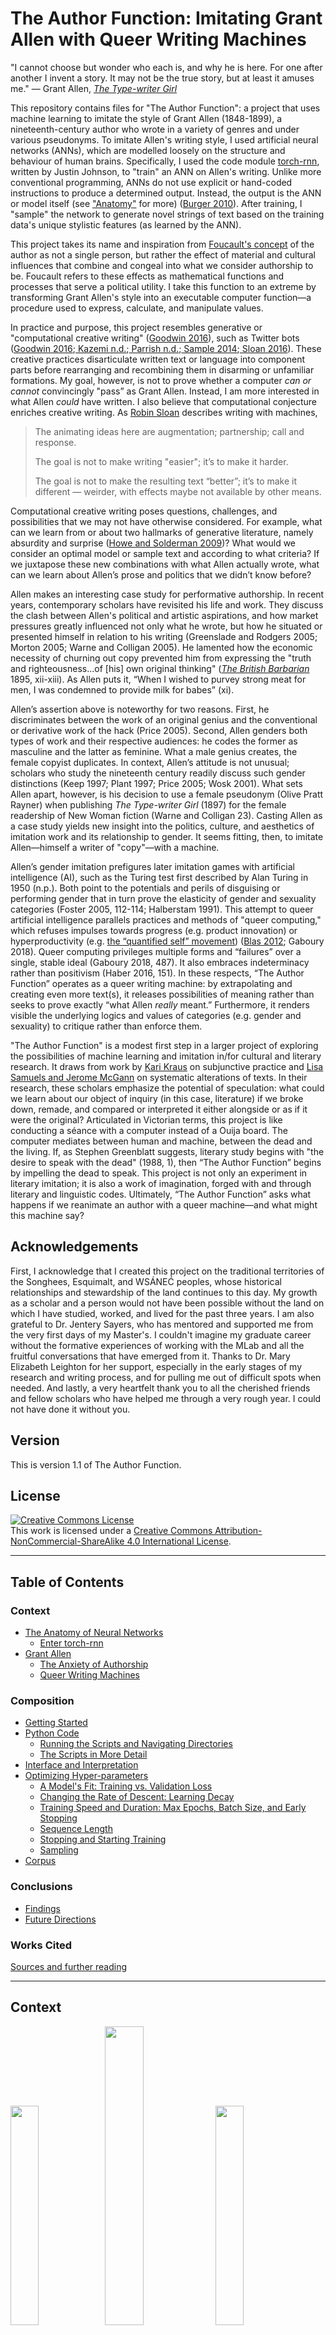 # The Author Function: Imitating Grant Allen with Queer Writing Machines

"I cannot choose but wonder who each is, and why he is here. For one after another I invent a story. It may not be the true story, but at least it amuses me." — Grant Allen, [*The Type-writer Girl*](https://archive.org/details/cihm_05084)

This repository contains files for "The Author Function": a project that uses machine learning to imitate the style of Grant Allen (1848-1899), a nineteenth-century author who wrote in a variety of genres and under various pseudonyms. To imitate Allen's writing style, I used artificial neural networks (ANNs), which are modelled loosely on the structure and behaviour of human brains. Specifically, I used the code module [torch-rnn](https://github.com/jcjohnson/torch-rnn), written by Justin Johnson, to "train" an ANN on Allen's writing. Unlike more conventional programming, ANNs do not use explicit or hand-coded instructions to produce a determined output. Instead, the output is the ANN or model itself (see ["Anatomy"](#the-anatomy-of-neural-networks) for more) ([Burger 2010](http://pages.cs.wisc.edu/~bolo/shipyard/neural/local.html)). After training, I "sample" the network to generate novel strings of text based on the training data's unique stylistic features (as learned by the ANN).

This project takes its name and inspiration from [Foucault's concept](http://www.english.upenn.edu/~cavitch/pdf-library/Foucault_Author.pdf) of the author as not a single person, but rather the effect of material and cultural influences that combine and congeal into what we consider authorship to be. Foucault refers to these effects as mathematical functions and processes that serve a political utility. I take this function to an extreme by transforming Grant Allen's style into an executable computer function—a procedure used to express, calculate, and manipulate values.

In practice and purpose, this project resembles generative or "computational creative writing" ([Goodwin 2016](https://medium.com/artists-and-machine-intelligence/adventures-in-narrated-reality-6516ff395ba3)), such as Twitter bots ([Goodwin 2016](https://medium.com/artists-and-machine-intelligence/adventures-in-narrated-reality-6516ff395ba3);[ Kazemi n.d.](http://tinysubversions.com/);[ Parrish n.d.](http://www.decontextualize.com);[ Sample 2014](https://medium.com/@samplereality/a-protest-bot-is-a-bot-so-specific-you-cant-mistake-it-for-bullshit-90fe10b7fbaa);[ Sloan 2016](https://www.robinsloan.com/notes/writing-with-the-machine/)). These creative practices disarticulate written text or language into component parts before rearranging and recombining them in disarming or unfamiliar formations. My goal, however, is not to prove whether a computer *can or cannot* convincingly "pass” as Grant Allen. Instead, I am more interested in what Allen *could* have written. I also believe that computational conjecture enriches creative writing. As [Robin Sloan](https://www.robinsloan.com/notes/writing-with-the-machine/) describes writing with machines,

>The animating ideas here are augmentation; partnership; call and response.
>
>The goal is not to make writing "easier"; it’s to make it harder.
>
>The goal is not to make the resulting text “better”; it’s to make it different — weirder, with effects maybe not available by other means.

Computational creative writing poses questions, challenges, and possibilities that we may not have otherwise considered. For example, what can we learn from or about two hallmarks of generative literature, namely absurdity and surprise ([Howe and Solderman 2009](http://hyperrhiz.io/hyperrhiz06/essays/the-aesthetics-of-generative-literature-lessons-from-a-digital-writing-workshop.html))? What would we consider an optimal model or sample text and according to what criteria? If we juxtapose these new combinations with what Allen actually wrote, what can we learn about Allen’s prose and politics that we didn’t know before?

Allen makes an interesting case study for performative authorship. In recent years, contemporary scholars have revisited his life and work. They discuss the clash between Allen's political and artistic aspirations, and how market pressures greatly influenced not only what he wrote, but how he situated or presented himself in relation to his writing (Greenslade and Rodgers 2005; Morton 2005; Warne and Colligan 2005). He lamented how the economic necessity of churning out copy prevented him from expressing the "truth and righteousness...of [his] own original thinking" ([*The British Barbarian*](https://archive.org/stream/britishbarbarian00allerich#page/n15/mode/2up) 1895, xii-xiii). As Allen puts it, “When I wished to purvey strong meat for men, I was condemned to provide milk for babes” (xi).

Allen’s assertion above is noteworthy for two reasons. First, he discriminates between the work of an original genius and the conventional or derivative work of the hack (Price 2005). Second, Allen genders both types of work and their respective audiences: he codes the former as masculine and the latter as feminine. What a male genius creates, the female copyist duplicates. In context, Allen’s attitude is not unusual; scholars who study the nineteenth century readily discuss such gender distinctions (Keep 1997; Plant 1997; Price 2005; Wosk 2001). What sets Allen apart, however, is his decision to use a female pseudonym (Olive Pratt Rayner) when publishing *The Type-writer Girl* (1897) for the female readership of New Woman fiction (Warne and Colligan 23). Casting Allen as a case study yields new insight into the politics, culture, and aesthetics of imitation work and its relationship to gender. It seems fitting, then, to imitate Allen—himself a writer of "copy"—with a machine.

Allen’s gender imitation prefigures later imitation games with artificial intelligence (AI), such as the Turing test first described by Alan Turing in 1950 (n.p.). Both point to the potentials and perils of disguising or performing gender that in turn prove the elasticity of gender and sexuality categories (Foster 2005, 112-114; Halberstam 1991). This attempt to queer artificial intelligence parallels practices and methods of "queer computing," which refuses impulses towards progress (e.g. product innovation) or hyperproductivity (e.g. [the “quantified self” movement](http://www.economist.com/node/21548493)) ([Blas 2012](http://www.zachblas.info/works/queer-technologies/); Gaboury 2018). Queer computing privileges multiple forms and “failures” over a single, stable ideal (Gaboury 2018, 487). It also embraces indeterminacy rather than positivism (Haber 2016, 151). In these respects, “The Author Function” operates as a queer writing machine: by extrapolating and creating even more text(s), it releases possibilities of meaning rather than seeks to prove exactly “what Allen *really* meant.” Furthermore, it renders visible the underlying logics and values of categories (e.g. gender and sexuality) to critique rather than enforce them.

"The Author Function" is a modest first step in a larger project of exploring the possibilities of machine learning and imitation in/for cultural and literary research. It draws from work by [Kari Kraus](http://www.digitalhumanities.org/dhq/vol/3/4/000069/000069.html) on subjunctive practice and [Lisa Samuels and Jerome McGann](https://search.proquest.com/docview/1297362478?pq-origsite=gscholar) on systematic alterations of texts. In their research, these scholars emphasize the potential of speculation: what could we learn about our object of inquiry (in this case, literature) if we broke down, remade, and compared or interpreted it either alongside or as if it were the original? Articulated in Victorian terms, this project is like conducting a séance with a computer instead of a Ouija board. The computer mediates between human and machine, between the dead and the living. If, as Stephen Greenblatt suggests, literary study begins with "the desire to speak with the dead" (1988, 1), then “The Author Function” begins by impelling the dead to speak. This project is not only an experiment in literary imitation; it is also a work of imagination, forged with and through literary and linguistic codes. Ultimately, “The Author Function” asks what happens if we reanimate an author with a queer machine—and what might this machine say?

## Acknowledgements

First, I acknowledge that I created this project on the traditional territories of the Songhees, Esquimalt, and WSÁNEĆ peoples, whose historical relationships and stewardship of the land continues to this day. My growth as a scholar and a person would not have been possible without the land on which I have studied, worked, and lived for the past three years. I am also grateful to Dr. Jentery Sayers, who has mentored and supported me from the very first days of my Master's. I couldn't imagine my graduate career without the formative experiences of working with the MLab and all the fruitful conversations that have emerged from it. Thanks to Dr. Mary Elizabeth Leighton for her support, especially in the early stages of my research and writing process, and for pulling me out of difficult spots when needed. And lastly, a very heartfelt thank you to all the cherished friends and fellow scholars who have helped me through a very rough year. I could not have done it without you.

## Version

This is version 1.1 of The Author Function.

## License

<a rel="license" href="http://creativecommons.org/licenses/by-nc-sa/4.0/"><img alt="Creative Commons License" style="border-width:0" src="https://i.creativecommons.org/l/by-nc-sa/4.0/88x31.png" /></a><br/>This work is licensed under a <a rel="license" href="http://creativecommons.org/licenses/by-nc-sa/4.0/">Creative Commons Attribution-NonCommercial-ShareAlike 4.0 International License</a>.

---

## Table of Contents

### Context
* [The Anatomy of Neural Networks](#the-anatomy-of-neural-networks)
  * [Enter torch-rnn](#enter-torch-rnn)
* [Grant Allen](#grant-allen)
  * [The Anxiety of Authorship](#the-anxiety-of-authorship)
  * [Queer Writing Machines](#queer-writing-machines)

### Composition
* [Getting Started](#getting-started)
* [Python Code](#python-code)
  * [Running the Scripts and Navigating Directories](#running-the-scripts-and-navigating-directories)
  * [The Scripts in More Detail](#the-scripts-in-more-detail)
* [Interface and Interpretation](#interface-and-interpretation)
* [Optimizing Hyper-parameters](#optimizing-hyper-parameters)
  * [A Model's Fit: Training vs. Validation Loss](#a-models-fit-training-loss-vs-validation-loss)
  * [Changing the Rate of Descent: Learning Decay](#changing-the-rate-of-descent-learning-decay)
  * [Training Speed and Duration: Max Epochs, Batch Size, and Early Stopping](#training-speed-and-duration-max-epochs-batch-size-and-early-stopping)
  * [Sequence Length](#sequence-length)
  * [Stopping and Starting Training](#stopping-and-starting-training)
  * [Sampling](#sampling)
* [Corpus](#corpus)

### Conclusions
* [Findings](#findings)
* [Future Directions](#future-directions)

### Works Cited

[Sources and further reading](#works-cited-1)

---

## Context

<img src="images/Grant-Allensq.jpg" width="30%" /><img src="images/1-layers.png" width="35%" /><img src="images/typist.jpg" width="30%"/>
*Images: a portrait of Grant Allen (left), an illustration of a simple neural network's layers (centre), a typist typing with a Sholes typewriter (right)*

### The Anatomy of Neural Networks

This project uses [torch-rnn](https://github.com/jcjohnson/torch-rnn), a series of modules written for the Torch framework by Justin Johnson and based on Andrej Karpathy’s [char-rnn](https://github.com/karpathy/char-rnn) that generates text using artificial neural networks ("ANNs"). ANNs, which are loosely inspired by biological neural networks, consist of nodes that are grouped into layers, with nodes from one layer connected to other layers (see Figure 1).

<img src="images/1-layers.png" width="60%">

*Figure 1: Illustration of a neural network with arrows showing how information travels through it. Image by Colin M. Burnett, care of Wikimedia Commons.*

Whereas we might typically expect a program or algorithm to execute a list of instructions sequentially or line by line, the nodes in an ANN fire simultaneously (in parallel) across the connections between nodes and/or between layers. Figure 1 illustrates how this firing sequence, called "forward propagation," works over time, making its way from the input layer, through intervening layers, until it reaches the final, output layer. The more numerous or dense the hidden layers, the larger, more complex, and more powerful the ANN.

Before forward propagation begins, the ANN sets aside some "validation data" (more on this later) and assigns a weight to each connection or synapse. (For its initial pass, the network uses a random value.) As input values move through the layers, the ANN multiplies them by the synaptic weights and then calculates the sum total activation (see Figure 2).

![animation of forward propagation](images/2-forwardProp.gif)

*Figure 2: Animated GIF of forward propagation. Note the weight of each connection represented by W. Animation sampled from an animated GIF by Wil C.*

Forward propagation stops with the output layer. At this point, the ANN calculates the degree of error and then, in a process called "backpropagation," goes backwards through the layers and adjusts the weight of each connection to produce better results the next time. The network learns as it cycles through the data, propagating forwards and backwards and adjusting the weights accordingly. It improves its guesses by reducing or minimizing the error (the distance between its guess and the correct value) over time. With torch-rnn and other recurrent neural networks, the ANN learns from not only its previous guess and context (what comes before and after the target) but also a history of previous guesses and their contexts. This learning process is called “training” a neural network (see Figure 3).

![image alt text](images/3-fullProp.gif)

*Figure 3: Animated GIF of one full cycle of activation, including forward propagation and backpropagation. Animation sampled from a GIF by Wil C.*

Once the training process is complete, we can ask a trained ANN to generate a novel sequence—that is, to "sample" from the network—by running in forward propagation mode only, using the weights it learned while training.

#### Enter torch-rnn

In May 2015, Andrej Karpathy published[ "The Unreasonable Effectiveness of Recurrent Neural Networks"](http://karpathy.github.io/2015/05/21/rnn-effectiveness/) and [the accompanying code](https://github.com/karpathy/char-rnn) online. Like its name suggests, char-rnn allows you to train an ANN on a corpus of your choosing and then generate novel text character by character, in two-character sets. Many others have adapted Karpathy's code or method for their own projects (e.g. Ross Goodwin's ["Narrated Reality"](https://medium.com/artists-and-machine-intelligence/adventures-in-narrated-reality-6516ff395ba3) project, Lars Hiller Eidnes'[ word-rnn](https://github.com/larspars/word-rnn), and Aaron Ng's[ Netflix synopsis generator](https://medium.com/aaronn/generating-netflix-synopses-with-a-recurrent-neural-network-e8aef791fdce)).

One such project is torch-rnn, a more efficient version of char-rnn that I adopted for "The Author Function." Like char-rnn, torch-rnn allows us to create, train, and sample ANNs on personal computers without advanced knowledge or formal training in Computer Science or statistics. Instead, we can adjust a list of settings, called flags or “hyper-parameters” (see[ “Optimizing Hyper-parameters”](https://github.com/jcjohnson/torch-rnn/blob/master/doc/flags.md)), to be used by the ANN when preprocessing, training, or sampling from the network.

Simply put, torch-rnn lets us imitate Grant Allen’s style (as calculated by the ANN) by training it on selected works available at [Project Gutenberg](http://onlinebooks.library.upenn.edu/webbin/gutbook/author?name=Allen%2C%20Grant%2C%201848-1899) (see the "Corpus" folder for more). I then sample from the model to produce novel text (see Figure 4)—text that Allen did not write but could have (for more samples, see the Code subfolder).

*Figure 4: Pictures of samples written by the model, which has been fed the same two starting sentences in each case.*

*Sample 1*

![image alt text](images/4-sample1.png)

*Sample 2*

![image alt text](images/4-sample2.png)

*Sample 3*

![image alt text](images/4-sample3.png)

*Sample 4*

![image alt text](images/4-sample4.png)

### Grant Allen

Grant Allen (1848-1899) wrote short stories, novels, essays, scientific articles, and travel guides. He also published short stories under pen names such as J. Arbuthnot Wilson and Cecil Power, along with two novels, *The Type-writer Girl* (1897) and *Rosalba* (1899), under a cross-gendered pseudonym, Olive Pratt Rayner (Cotton and Van Arsdel 2004, n.p.). An extremely productive writer, he wrote more than thirty works of fiction in fifteen years (n.p.). His most popular and lucrative achievement, *The Woman Who Did* depicts a young woman who struggles against gender conventions and refuses to marry based on her feminist objections to the institution of marriage. Although it could be read as sympathetic to women’s rights and emancipation, it attracted as much criticism and satire as it did popularity or economic success. For example, *Punch*, a popular and well-known satirical magazine, turned "The Woman Who..." into a catchphrase (Warne and Colligan 2005, 21-22).

In the latter half of the nineteenth century, Allen witnessed many social changes in literary production and circulation. Automation and technological innovations increased the sheer volume of print material while lowering costs. At the same time, cultural changes, such as strong emphasis on education and the rising middle class, meant that print material could reach far broader audiences than before. Although technological advances and decreasing costs made nineteenth-century books more accessible, they did not resolve cultural debates about who counts as an author and what counts as literature.

### The Anxiety of Authorship


Throughout his life and career, Allen was very self-conscious about and concerned with his own authorial identity and the performance thereof. Not only did he write under at least three pseudonyms on several occasions (Cotton and Van Arsdel 2004, n.p.), he also goes to great lengths to create a backstory for "Olive Pratt Rayner" ("Literary Notes"); dedicates "her" novels to a fictional husband and brother (Allen 7); and insists that no one know his identity as author until after his death ("News in Brief"). Vanessa Warne and Colette Colligan suggest that Allen's use of a cross-gender pseudonym and other writings reflect anxieties over writing as a male author in a genre with a mostly female audience.

![a backstory for Olive Pratt Rayner](images/5-literaryNotes.png)
*Figure 5: An posthumous note in* The Australasian *about "Olive Pratt Rayner."*

Allen’s cross-gendered pseudonym suggests that an author’s gender, as read or interpreted by their audience, is susceptible to being faked. In the context of performance and performativity, Allen’s cross-genderism recalls Butler’s reading of drag, which "plays upon the distinction between the anatomy of the performer and the gender that is being performed" to expose the instability of gender as a natural or essential characteristic (1999, 175). Allen’s pseudonym might well raise the same point, even if, in other respects, his politics seem problematic. For example, although Allen wrote explicitly in support of women’s rights and independence, many scholars note that he seemed unable to reconcile this support with his Darwinist emphasis on reproduction and motherhood (Atchison 2005; Cameron 2012).

Furthermore, Allen—like *The Type-writer Girl*’s protagonist, Juliet Appleton—struggled to write original, creative literature rather than merely churning out "copy" (for Appleton, this would be literal copies) in order to make a living (*The British Barbarians* 1895, vii-ix). In Allen’s time, or indeed even now, each type of work was also gendered. Starting as early as the 1870s, the latter half of the nineteenth century saw a boom in dictation and secretarial work, of the kind in which Appleton participates, and in in mechanical reproduction. Not only was the labour of reproduction (i.e. writing copies of texts or transcribing them) or duplication gendered female (Keep 1997, 401-403; Price 2005, 129), it was also separated from and held in lower esteem than the creative, intellectual labour of “true” authorship (Keep 1997; Plant 1997). Consider, for example, the case of Theodora Bosanquet (see Bosanquet in the [Works Cited](#works-cited-1)), who was previously known merely as one of Henry James’ secretaries, and whose creative contributions and rich intellectual life previously drew little attention (Thurschwell 1999). (For more on the subject of women as communication or literary mediaries, see Chun 2011; Galvan 2010; Price and Thurschwell 2005.) By this logic, a male author pursues an artistic vision while a female typist or copyist works for financial gain; a genius creates while a hack merely imitates.

Allen’s struggle to be taken seriously as a creative author rather than a hack (Morton 2005; Price 2005; Warne and Colligan 2005) puts him in a peculiar position vis-à-vis gender and labour. Although he identifies as a male author, the gender dynamics of nineteenth-century textual (re)production cast his work as feminine. Moreover, as Leah Price notes, Allen’s role in demonstrating the capabilities of a typewriter—of which he was one of the first early adopters—might also align him with other notable demonstrators: women that typewriter companies relied on to advertise and market their products (see Figure 6). Not quite masculine and yet not quite feminine, Allen inhabits a queer liminal position between the two.

![Lillian Sholes at a typewriter](images/6-lillianSholes.jpeg)

*Figure 6: Lillian Sholes, with one of her father's (Christopher Latham Sholes') experimental typewriters (ca. 1872). Image information from Wosk (p. 24), image care of the University of Wisconsin Digital Collections Center.*

### Queer Writing Machines

The rise of female secretarial work and mechanical reproduction in the last two decades of the nineteenth century accompanies a linguistic shift as well: as Price notes, "Until well into the twentieth century, a ‘type-writer’ could refer to the worker as easily as to her machine" (134). Allen’s own literary hack work, which aligned him with “clerical wage slaves” rather than true artists, suggests a similar conflation (137). The *Type-writer Girl* seems to be composed “on a typewriter, about a typewriter, and ostensibly by a typewriter” (138).

Allen’s extraordinary literary output made him something of a spectacle. As biographer Richard Le Gallienne writes about him,

>In the merely mechanical—but how important—matter of "turning out" his “copy”
>he was quite amazing. Anyone who stayed in his house will remember how his
>typewriter could be heard, as you crossed the hall, punctually beginning to
>click at nine every morning and, if you eavesdropped, you would seldom note a
>pause in its rapid clicking. (204)

Although Allen does not embody or inhabit the position of a woman in this context, he does at least test the elasticity of such gender categories. Furthermore, Allen's own struggle to assert his originality despite churning out his "'copy'"—the very same struggle Juliet Appleton grapples with in *The Type-writer Girl*—might have highlighted both the plight and lowered status of textual reproduction. Although it may not have been his intention, Allen’s work and performances of authorship nevertheless disturb the binary distinction between duplication and creative work, as well as their gendered inflections. To put it differently, Grant Allen was himself a queer writing machine.

Within the context of AI as writing machines, one of the most famous imitation games for AI is "the Turing test," in which a human interrogator converses with two participants, a human and an AI, and is then asked to identify who is human. If the interlocutor cannot identify who is who, then the AI is said to pass the test.

![the chatbot eliza](images/7-eliza.png)

*Figure 7: an image of a conversation with Eliza, one of the first "chatbots" (machines meant for simulating human conversation) ever made. Image care of Anna Szymcak (https://blog.infermedica.com/introduction-to-chatbots-in-healthcare/).*

However, Turing’s original imitation game is explicitly about *gender* imitation or performance (1950, [n.p.](http://www.loebner.net/Prizef/TuringArticle.html)). Instead of distinguishing between a human and AI, the interrogator tries to distinguish a man from a woman, where both participants try to convince the interrogator that they are female. Then Turing asks, "What will happen when a machine takes the part of [the man] in this game?" (1950, [n.p.](http://www.loebner.net/Prizef/TuringArticle.html)). For an AI to pass this version of the Turing Test, an AI tries to imitate a man imitating a woman—or, as Thomas Foster puts it, “the fake of a fake” (2005, 113). Thus, Allen’s gender imitation game  may presage Turing’s own imitation game.

## Composition

![Screenshot of torch-rnn Github page](images/8-torch-rnn.png)
*Figure 8: a screenshot of the torch-rnn Github page.*

### Getting Started
I ran torch-rnn on my personal laptop, which has a 64-bit Windows operating system and 8.00 GB of RAM (Random Access Memory). To simulate a Linux operating system, I used Bash on Ubuntu on Windows. Running torch-rnn requires a number of dependencies that are all listed on the[ torch-rnn page](https://github.com/jcjohnson/torch-rnn). You will need to install[ Python](https://www.python.org/) and[ Lua](https://www.lua.org/manual/5.3/readme.html) before installing[ Torch](http://torch.ch/). Note that the commands listed there are meant to be entered into a Linux command line (see[ "Getting to Know the Command Line"](https://www.davidbaumgold.com/tutorials/command-line/) by David Baumgold).

If you have Windows 10, I highly recommend using Bash on Ubuntu on Windows so that you can type the commands as is. (There are[ several](https://www.howtogeek.com/249966/how-to-install-and-use-the-linux-bash-shell-on-windows-10/)[ tutorials](https://msdn.microsoft.com/en-us/commandline/wsl/install_guide) on the web that walk you through installation.) If you have an older version of Windows, consider upgrading or installing a shell such as[ Cygwin](http://www.cygwin.com/),[ Babun](https://babun.github.io/), or[ win-bash](http://win-bash.sourceforge.net/). If you have a Mac, you can open the Terminal (command line interface) via Applications > Utilities > Terminal.

Installing and using a GPU (Graphics Processing Unit) is optional, and you have to first check if your computer meets the requirements. A GPU allows you to train your models much faster than on a CPU only, although there are some options for increasing performance with a CPU only (see "Optimizing Hyper-parameters").

Modelling and using a neural network consists of[ three steps](https://github.com/jcjohnson/torch-rnn): 

1. **Preprocessing**: running a Python script to prepare the data (a .txt file) for training (see the "Code" subsection for more on the scripts).

2. **Training**: running a script to train a neural network on your data.

3. **Sampling**: once the neural network has been trained, generating samples of text based on what the network learned.

During all three steps, you can configure what are called[ flags](https://github.com/jcjohnson/torch-rnn/blob/master/doc/flags.md) or hyper-parameters: settings you can use to tweak or optimize your model (see "Optimizing Hyper-parameters"), such as the size of each batch of data or the number of layers in the network.

### Python Code

#### Running the Scripts and Navigating Directories

This folder contains a number of Python scripts I used to prepare the corpus for modelling. As an overview, I followed these general steps to prepare the file:

1. Download the file into two locations: `samples/raw` and `samples/stripped`. The raw folder contains backup copies of the files (as they were when downloaded). (See ["Corpus"](#corpus) for more.)

2. In the `stripped` folder, open each file and remove all paratextual material—e.g.  copyright license, advertisements, and table of contents—that appears at the start or end of the file.

3. Once all the needed files have been stripped, run `cleanup.py`. `cleanup.py` reads every file and filters out unwanted lines and characters. Then it writes the results as one long string (i.e. without paragraph breaks or blank lines) in a file of the same name in the `oneString` folder. You can use `cleanup.py` for every .txt file in the folder or give it specific target files.

4. Run `mergeFiles.py` to create one long file by appending all the files in `oneString`, one after the other, with `merged.txt` as its output. You can also do this by copying and pasting the relevant code into `cleanup.py` and then cleaning up in the same step. merged.txt shouldn’t have any special characters such as & or ^ in it, or the next step will fail with an encoding error.

5. Begin the torch-rnn[ preprocessing steps](https://github.com/jcjohnson/torch-rnn#step-1-preprocess-the-data), then train and sample from the neural network.

Because the scripts are written in Python, they require downloading and installing Python to run. The scripts were written in Python 2.7. I have not tested them in other versions. See[ these instructions](https://en.wikibooks.org/wiki/A_Beginner%27s_Python_Tutorial/Installing_Python) for more on how to download and install Python. I designed and tested the scripts to run in[ Bash on Ubuntu on Windows 10](https://msdn.microsoft.com/en-us/commandline/wsl/about), a windows subsystem and interface that allows you to run command line code as if you had a Linux machine (if you have Windows, I highly recommend it since many of packages and instructions out there are written for the Linux command line anyway). Mac users can find a Linux command line with Terminal (Go to Applications/Utilities). If you want to run Python in the Windows command line, you will need to provide the file paths for Python like this:

```C:\Python27\python.exe C:\Users\Tiff\Documents\UVic\Classes\ENGL598\scripts\ cleanup.py```

Replace the second file path (C:…) with the file path to folder with the scripts in it.

To run the scripts, you will need to navigate to the scripts directory (i.e. the "scripts" folder). See[ this page](http://www.macworld.co.uk/feature/mac-software/how-use-terminal-on-mac-3608274/) for more on navigating directories in command line. The three commands you will need most often are (in Bash or Terminal):

```
cd [file path]/[name of folder] // change directory

ls // list all  files in current directory

cd .. // go up one level/directory
```

#### The Scripts in More Detail

`cleanup.py` deletes extraneous symbols/characters (e.g. &#124;,\_) and filters out paratextual material such as chapter headings and blank/empty lines. It returns the .txt file in one long string to the samples/oneString folder. You can change the name/location of the source folder (the input or corpus/stripped by default) or the destination folder (the output or `corpus/oneString` by default).

```
cd authorFunction/code
python cleanup.py
```

`keepLines.py` does the same thing as above but preserves paragraph breaks and spacing. (More specifically, it stitches the lines back together after splitting them.)

`mergeFiles.py` iterates through every file in `corpus/oneString` and writes its contents into a single file, `merged.txt`. Also contains the option to select (a list of) specific files.

```
cd authorFunction/code

python mergeFiles.py
```

`cleanup2.py` is a version of cleanup.py that I originally used for some[ files from archive.org](https://archive.org/search.php?query=creator%3A%22Allen%2C+Grant%2C+1848-1899%22) but did not actually use for this project. I chose Gutenberg files because the Gutenberg transcriptions were more accurate; the files from archive.org were full of OCR errors. However, `cleanup2.py` has some filters to correct and normalize common OCR errors.


### Interface and Interpreting Results

The goal of the training process is to minimize the loss value (a representation of the margin of error) and in particular validation loss, which represents how well a model predicts a sequence that was not included in the training data. When sampling(see below), you should probably use the checkpoint with the lowest validation loss since you want "a model that accurately predicts unknown character sequences, not just those it’s already seen" ([Goodwin n.p.](https://medium.com/artists-and-machine-intelligence/adventures-in-narrated-reality-6516ff395ba3)).

Once you start the training process, you will see something like Figure 9 (below). 

![image alt text](images/9-interface.png)

*Figure 9: The interface for torch-rnn.*

From this interface, you can infer a number of characteristics:

**(Number of) Epoch(s):** An epoch is one full pass or cycle through the training data (i.e. your network has seen all of the samples at least once). The interface shows you the current epoch out of the total number of epochs (you can modify the total with the flag --max_epochs).

**Iteration(s):** The number of training iterations that the model runs, presented in the format current iteration / total iterations. The more complex your model, the more iterations it will need.

**Checkpoint:** Every 1000 iterations, torch-rnn saves a checkpoint from the model in the cv folder (e.g. cv/checkpoint_10000.t7). Once training is done, you can pick a checkpoint at which to sample the model.

**Loss:** Loss represents the error rate for the model. The goal of training is to minimize loss as much as possible.

**Training Loss:** This number represents how well the model predicts the training data. By default, the model prints training loss for every iteration.

**Validation Loss:** This number represents how well the model predicts data that was previously set aside before training. The model prints validation loss every thousand iterations for the entire network. The bigger your validation set (e.g. 0.1 or 10% of the total data vs. 0.2 or 20% of the total data), the longer this step will take.

### Optimizing Hyper-parameters

Although torch-rnn may make ANNs more accessible to non-specialists, optimizing the model to produce legible text can take a lot of time and trial-and-error. Neural networks like this one are "the ultimate ‘black boxes’. Apart from defining the general architecture of a network and perhaps initially seeding it with . . . random numbers, the user has no other role than to feed it input and watch it train and await the output" ([Burger n.d., n.p.](http://pages.cs.wisc.edu/~bolo/shipyard/neural/local.html)) However, hyper-parameters can be used  to adjust the architecture of the network, reduce the loss value, and produce a better model. You can use this[ list of flags](https://github.com/jcjohnson/torch-rnn/blob/master/doc/flags.md) to modify the hyper-parameters. In the following sections, I discuss a number of tips for the training and sampling process that I have compiled and synthesized from different sources.

It can be helpful to first train on smaller bits of information (but at least 1 MB ([Karpathy 2016 n.p.](https://github.com/karpathy/char-rnn))) to get a feel for how the hyper-parameters work before training larger models, which take more time. It is also helpful in the beginning to abort models that are not working well (Ctrl/Cmd + C) instead of letting the model run; that way, you can test more quickly a different set of hyper-parameters. You can also pause a command with Ctrl/Cmd + Z and resume with fg + Enter.

#### A Model’s "Fit": Training Loss vs. Validation Loss

As I said before, the goal of training is to minimize both types of loss, which should decrease over time as the model works its way through the data. If you were to plot the loss through time, it would initially decrease quickly and then gradually slow down as it approaches minimal loss. For more information on gradient descent, see[ Tejani](https://alykhantejani.github.io/a-brief-introduction-to-gradient-descent/) (2016). See ["Gradient Clipping"](#changing-the-rate-of-descent:-learning-decay) for more on how to adjust the gradient itself.

![Graph showing gradient descent](images/10-gradientDescent.gif)

*Figure 10: Graph illustrating gradient descent as the arrow travels towards a minimum loss point. Animation care of Lijia Yu (http://vis.supstat.com/2013/03/gradient-descent-algorithm-with-r/)*

In practice, the gradient is not quite so smooth and can fluctuate even as the overall trend slopes downward. I recommend copying and pasting the information printed at every checkpoint into a blank Excel document so you can keep track of (training and validation) loss values and whether they are increasing or decreasing over time. This documentation can be useful not only for deciding which checkpoint to sample but also to judge (by looking at the relationship between training and validation loss) if a model is underfitting or overfitting.

There are four possible scenarios:

1. If validation loss is consistently very similar or (almost equal) to training loss, your network may be **underfitting**: that is, your model is not predicting the training or validation data very well (see[ Brownlee](https://machinelearningmastery.com/overfitting-and-underfitting-with-machine-learning-algorithms/) 2016 for more). To fix it, increase `-rnn_size` or `-num_layers` or even `-seq_length` (Karpathy 2016 n.p.).

2. If training loss is consistently *much lower* than validation loss, the model is **overfitting**, meaning your model is learning "too well" and starting to memorize sequences instead of predicting them ([Brownlee](https://machinelearningmastery.com/overfitting-and-underfitting-with-machine-learning-algorithms/) 2016, n.p.). Overfitting actually makes the model’s prediction less accurate by introducing errors into your data (Brownlee). To fix it, you can decrease the model size (using `-rnn_size` or `-num_layers`), increase dropout (-dropout), or stop the model early (press `Ctrl/Cmd + Z` in the command line to abort commands). The latter is known as "early stopping" ([Bengio](https://arxiv.org/pdf/1206.5533.pdf) 2012;[ Perchelt](http://page.mi.fu-berlin.de/prechelt/Biblio/stop_tricks1997.pdf) 1997).

3. If validation loss is consistently slightly higher than your training loss, then your model has a **good fit**.

4. If validation loss is consistently and significantly lower than your training loss, then **the fit is unknown** ([cdeterman](https://stats.stackexchange.com/questions/187335/validation-error-less-than-training-error) 2015). This outcome is unusual because it means that your model is predicting completely new information better than the information on which it is trained. Increasing the size of the model seems to decrease the likelihood of an unknown fit.

As an overall strategy, Karpathy recommends deliberately overfitting a model and then using different dropout values to get a better fit ([Karpathy 2016 n.p.](https://github.com/karpathy/char-rnn)).

#### Changing the Rate of Descent: Learning Decay

As previously stated, the loss value can be plotted along a decreasing gradient. Torch-rnn allows you to adjust the gradient using the flags `-lr_decay_every`, `-lr_decay_factor`, and `-grad_clip` (see [torch-rnn flags](https://github.com/jcjohnson/torch-rnn/blob/master/doc/flags.md#training) for definitions and details). A common way to smooth the gradient is gradient clipping, which normalizes values that stray out of an accepted range (Grosse). If your loss fluctuates a lot, you can increase/adjust gradient clipping to decrease the bouncing.

`-lr_decay_every` and `-lr_decay_factor` affect the shape of the gradient. Increasing these numbers will make the gradient steeper while decreasing them will do the opposite. In practice, it is best to strike a balance between the two. If the curve is too steep, then the loss will plateau and not decrease as much as it could have if the curve were more gradual; however, if the curve is too gradual or shallow, then the model will take a lot of time to train (see Figure 11) ([Udacity](https://www.udacity.com/course/deep-learning--ud730) n.d., n.p.).

![Graph of learning gradients](images/11-gradientGraph.png)

*Figure 11: Graph of different learning gradients and how loss changes over time. Screenshot of a video by Udacity:(https://www.udacity.com/course/deep-learning--ud730).*

#### Training Speed and Duration: Max Epochs, Batch Size, and Early Stopping

`-max_epochs` controls how many rounds or passes the network makes at the data. Larger values lengthen the training process. One common practice is to deliberately overfit the network but stop the training process just before the loss begins to increase again (i.e. stop the network before it becomes less accurate). You can do this by lowering `-max_epochs` to cut off the gradient at a particular place or stopping the training process manually.

`-batch_size` specifies the number of training examples in one pass of forward/backward propagation. Lower batch sizes can appear to radically increase computation speed, but they also increase the variance of the loss value (i.e. the loss value appears to bounce up and down) ([Bengio](https://arxiv.org/pdf/1206.5533.pdf) 9). As a consequence, it may take more iterations to decrease noticeably and in turn increase computation time. I find it faster and better overall to go with a small batch size (40 or below) and then increase it and/or refine other hyper-parameters in later iterations.

Early stopping refers to the practice of stopping or cutting off the training process before the network begins to overfit and lose accuracy (Bengio). If you chart the validation loss over time while overfitting, it will create a parabola-type shape; loss falls to a certain point and then begins to rise again as the network becomes too specific, losing its ability to generalize features to new data. With early stopping, we stop or cut off the training process at the "sweet spot," where loss was the lowest, and sample from the corresponding checkpoint.

#### Sequence Length

As it works its way through the data, the model looks "backwards" at the context preceding the current character to make better predictions. Sequence length specifies how far back the model will look. At larger `-seq_length` values, the network will be able to find broader patterns across a string of characters where the current step might depend on a step much further back. Consider, for example, trying to predict the last word in "the clouds are in the *sky*" vs. “I grew up in France . . . I speak perfect *French*” ([Olah n.p.](http://colah.github.io/posts/2015-08-Understanding-LSTMs/)). Increasing `seq_length` will also increase the total number of iterations.

#### Stopping and Starting Training

Training a network may take a lot of time (hours or, more likely, days). At any point, we can interrupt or abort the training process by typing `Cntrl/Cmd + z`. This can be particularly helpful when using the Early Stopping technique (see ["Training Speed and Duration"](#training-speed-and-duration-max-epochs-batch-size-and-early-stopping)); change parameters partway through; or if you want to shut down your computer or put it in standby/sleep mode. To (re)start the training process, use the `-init_from` flag and, optionally, the `reset iteration` tag.


#### Sampling

You can also make use of hyper-parameters when sampling the model. For example, you can specify the length of the sample (-length) as well as seed the model a bit of "start text": the resulting sample will then  As Goodwin writes, the model will produce better results if you seed it with “a high quality sample of output from the model you’re seeding” that is approximately equal to the sequence length you set during training” (2016, n.p.).

You can also adjust the "temperature" to use while sampling. Temperature influences the variance of a sample and represents how much creative risk a model takes (Goodwin 2016, n.p.). For example, with a low temperature, a model will be more conservative and likely to repeat words and/or syntactic structures it found in the training data, usually with little punctuation. Conversely, a high temperature yields more variable (“noisy”) but less sensical samples with relatively more punctuation.

### Corpus

This corpus consists of 31 .txt files downloaded from[ this Project Gutenberg page](http://onlinebooks.library.upenn.edu/webbin/gutbook/author?name=Allen%2C%20Grant%2C%201848-1899) compiled by[ the Online Books Page and John Mark Ockerbloom](http://onlinebooks.library.upenn.edu/). I chose the Gutenberg files for their availability and accurate transcriptions. I chose only single-author books and did not include Allen’s travel guides.

The corpus is organized into three different folders: "raw" (the state they were when downloaded), "stripped" (devoid of paratextual material), and “oneString” (rewritten into one long sequence of characters without line breaks or carriage returns). See ["Code"](code) for more information on how the files and folders relate to each other or their context of use.

## Conclusions

### Findings

The resulting samples of the model are still fairly nonsensical and unlikely to be mistaken for a human author anytime soon. However, this is not necessarily a flaw or failure; absurdity is for many writers a defining feature of generative or computational creative work. As with most, if not all, generative literature, a significant number of samples is required to produce something meaningful.

*Figure 12: A comparison of two samples: one produced with a low temperature (bottom) and one with a high temperature (top).*

![Low temperature sample](images/12-tempSampL.png)
![High temperature sample](images/12-tempSampH.png)

Put differently, sampling is a balancing act between variance—what we might consider more surprising or creative—and coherence—what we recognize as the logical or grammatical structure of English. Occasionally, the model will also produce non-words such as "cleeds" or "tade," although I am not clear what exactly causes this result or whether it can be influenced through training or preprocessing. I find these non-words interesting because they suggest that the model can produce novel "words" rather than be restricted to a pre-defined dictionary.

In the future, the model would likely produce much better results if I fed it more data. However, I would likely need an effective way to correct for OCR errors, or else compile a sufficiently large dataset with relatively few and/or inconsistent errors. Most available transcriptions of Allen's work (e.g. through archive.org and Hathi Trust) contain a significant number of errors that could influence training, especially if the total corpus is not particularly large. Goodwin discusses other techniques, such as resequencing paragraphs according to word frequency or simplifying proper names/nouns[ (2016, n.p.)](https://medium.com/artists-and-machine-intelligence/adventures-in-narrated-reality-part-ii-dc585af054cb). I have not tried these techniques, but they may be fruitful.

### Future Directions

Like *The Woman Who Did*, much of Allen’s work deals with themes of gender and women’s rights in particular. For example, *The Type-writer Girl* features a headstrong female protagonist who is determined to support herself financially and chooses not to marry in spite of her love interest’s affections. However, Allen’s own gender politics are both controversial and contested in current scholarship (Atchison 2005; Cameron 2012; Heilmann 2004; Price 2005). If we were to interpret the samples from the writing machine alongside—or even as if they were—the original, this process might tell us something new about either Allen’s gender politics or, more broadly, gender politics in the late nineteenth century. For example, what happens when a female character makes different choices than she does in the source text? How might that change or inform our assumptions and reading of the original? Or, what if the text contradicts something about Allen’s career or politics that we would consider factual? Or, what would we do when the generated text begins to comment on or critique itself?

Furthermore, we might link gender imitation in "The Author Function" to gender performativity. Often associated with the work of Judith Butler, performativity refers to the repetition or performance of a gender ideal that, despite all attempts, is never realized as authentic. Similarly, “The Author Function”  operates as an imitation without an original: it automates the performance of authorship in search of novel conceptions of gender that congeal over time and through repetition. Although a full discussion of gender is outside the scope of this project, it’s worth considering how “The Author Function” might productively speak to queer (histories of) computing. To return to the Turing test and gender imitation, Foster argues that “the artificiality of gender identity provides an analogy for artificial intelligence, or its discursive performance” (2005, 113). Or, as Wayne Koestenbaum says more pithily, “one can acquire reality only by faking it” (1990, 182). Automating the performance of gender with “The Author Function” may create (gender) imitations that invert or critique cultural and computational logics, even as they rely on said conventions to be legible as critique. That is, queer computing is about embracing indeterminacy, contradictions, and possibilities-—that which exceeds or resists computation-—by and with computation itself. From this perspective, imitation moves beyond rote repetition to become a creative endeavour in its own right. It demands and achieves some measure of originality even as it “passes” as a convincing duplicate of something else.

Following the footsteps of critics such as Kari Krauss, Daniela Rosner, Lisa Samuels, and Jerome McGann, "The Author Function" asks us to speculate about possible, plausible, probable, and preferable (or not) scenarios (Candy 2010; Dunne and Raby 5) by building them out of bits and bytes of text. Inasmuch as this project is a study of histories of gender, imitation work, and artificial intelligence, let us not forget that its underlying software is literally forward-thinking: given one letter or character, the algorithm makes an educated guess about which character is likely to follow. By analogy, the speculations of a queer machine such as “The Author Function” is entwined with the study of literature, media, or culture today. For what is the job of cultural critique if not to reckon with the past while imagining for the future?

## Works Cited

Allen, Grant. *The Type-writer Girl.* C. Arthur Pearson, 1897. [https://archive.org/stream/cihm_05084#page/n5/mode/2up](https://archive.org/stream/cihm_05084#page/n5/mode/2up)

Atchison, Heather. "Grant Allen, Spencer and Darwin." *Grant Allen: Literature and Cultural Politics at the Fin de Siècle*. Ashgate, 2005, pp. .

Barthes, Roland. "The Death of the Author." *Image / Music / Text.* Translated by Stephen Heath. Hill and Wang, 1977, pp. 142-7. [http://artsites.ucsc.edu/faculty/Gustafson/FILM%20162.W10/readings/barthes.death.pdf](http://artsites.ucsc.edu/faculty/Gustafson/FILM%20162.W10/readings/barthes.death.pdf). Accessed 14 Nov. 2018.

Bengio, Yoshua. "Practical Recommendations for Gradient-Based Training of Deep Architectures." *ArXiv.org.*, 16 Sept. 2012, [https://arxiv.org/pdf/1206.5533.pdf](https://arxiv.org/pdf/1206.5533.pdf). Accessed 14 Nov. 2018.

Blas, Zach. "Queer Technologies 2007-12." *Zach Blas.* [http://www.zachblas.info/](http://www.zachblas.info/). Accessed 14 Nov. 2018.

Bosanquet, Theodora. *Henry James at Work*. Edited by Lyall Harris Powers, University of Michigan Press, 2006.

Brownlee, Jason. "Overfitting and Underfitting With Machine Learning Algorithms." *Machine Learning Mastery*, 21 Mar. 2016, [https://machinelearningmastery.com/overfitting-and-underfitting-with-machine-learning-algorithms/](https://machinelearningmastery.com/overfitting-and-underfitting-with-machine-learning-algorithms/). Accessed 14 Nov. 2018.

Burger, Josef. "A Basic Introduction To Neural Networks." 4 Nov. 2010, [http://pages.cs.wisc.edu/~bolo/shipyard/neural/local.html](http://pages.cs.wisc.edu/~bolo/shipyard/neural/local.html). Accessed 14 Nov. 2018.

Butler, Judith. *Gender Trouble: Feminisim and the Subversion of Identity.* Routledge, 1990.

Cameron, S. Brooke. "Sister of the Type: the Feminist Collective in Grant Allen’s The 

Type-writer Girl." *Victorian Literature and Culture*, no. 40, 2012, pp. 229-244.

Candy, Stuart. *The Futures of Everyday Life: Politics and the Design of Experiential Scenarios.* Dissertation, University of Hawai‘i AT Mānoa, 2010, [https://cmudesignfiction.files.wordpress.com/2013/02/68901075-candy-2010-the-futures-of-everyday-life-copy.pdf](https://cmudesignfiction.files.wordpress.com/2013/02/68901075-candy-2010-the-futures-of-everyday-life-copy.pdf). Accessed 14 Nov. 2018.

Cdeterman. "Answer to ‘Validation Error less than training error?’" *Cross Validated*, 18 Dec. 2015, Stack Overflow, [https://stats.stackexchange.com/questions/187335/validation-error-less-than-training-error](https://stats.stackexchange.com/questions/187335/validation-error-less-than-training-error). Accessed 14 Nov. 2018.

"(Charles) Grant Blairfindie Allen (1848-1899)." Cotton, J.S. and rev. Rosemary T. Van Arsdel. *Oxford Dictionary of National Biography*, Oxford University Press, 2004; online edn, April 2016, [http://www.oxforddnb.com.ezproxy.library.uvic.ca/view/article/373](http://www.oxforddnb.com.ezproxy.library.uvic.ca/view/article/373). Accessed 14 Nov. 2018.

Chun, Wendy Hui Kyong. "On Sourcery and Source Codes." *Programmed Visions*, MIT Press, 2011, pp.19-54.

Dunne, Anthony and Fiona Raby. *Speculative Everything: Design, Fiction, and Social Dreaming*. MIT Press, 2013.

Foster, Thomas. "The Sex Appeal of the Inorganic: Posthuman Narratives and the Construction of Desire." *The Souls of Cyberfolk: Posthumanism as Vernacular Theory*, University of Minnesota Press, 2005, pp. 81-114.

Foucault, Michel. "What is an Author?" *Aesthetics, Method, and Epistemology.* Edited by James D. Faubion. New Press, 1998. Translated by Robert Hurley et al. *Essential Works of Foucault, 1954-1984.* [http://www.english.upenn.edu/~cavitch/pdf-library/Foucault_Author.pdf](http://www.english.upenn.edu/~cavitch/pdf-library/Foucault_Author.pdf). Accessed 14 Nov. 2018.

Gaboury, Jacob. "Critical Unmaking, or Queer Computation as a Radical Practice." *The Routledge Companion to Media Studies*. Routledge, 2018, pp.483-491. (forthcoming)

Galvan, Jill. *The Sympathetic Medium: Feminine Channeling, the Occult, and Communication Technologies, 1859-1919*. Cornell UP, 2010.

Greenblatt, Stephen. *Shakespearean Negotiations: the Circulation of Social Energy in Renaissance England.* University of California Press, 1988.

Greenslade, William and Terence Rodgers. "Resituating Grant Allen: Writing, Radicalism, and Modernity." *Grant Allen: Literature and Cultural Politics at the Fin de Siècle*. Ashgate, 2005, pp. 1-23.

Goodwin, Ross. "Adventures in Narrated Reality: New forms & interfaces for written language, enabled by machine intelligence." *Artists and Machine Intelligence*, *Medium.com*, [https://medium.com/artists-and-machine-intelligence/adventures-in-narrated-reality-6516ff395ba36ff395ba3](https://medium.com/artists-and-machine-intelligence/adventures-in-narrated-reality-6516ff395ba36ff395ba3). Accessed 14 Nov. 2018.

Grosse, Roger. "Lecture 15: Exploding and Vanishing Gradients." 29 Jul. 2016, [http://www.cs.toronto.edu/~rgrosse/courses/csc321_2017/readings/L15%20Exploding%20and%20Vanishing%20Gradients.pdf](http://www.cs.toronto.edu/~rgrosse/courses/csc321_2017/readings/L15%20Exploding%20and%20Vanishing%20Gradients.pdf). Accessed 14 Nov. 2018.

Haber, Benjamin. "The Queer Ontology of Digital Method." *Women’s Studies Quarterly*, vol. 44, no. 3 & 4, 2016, pp. 150-169.

Halberstam, Judith. "Automating Gender: Postmodern Feminism in the Age of the Intelligent Machine." *Feminist Studies*, vol. 17, no. 3, 1991, pp. 439-459.

Heilmann, Ann. *Anti-Feminism in the Victorian Novel*. Thoemmes Continuum, 2004.

Howe, Daniel C. and A. Braxton Soderman. "The Aesthetics of Generative Literature: Lessons from a Digital Writing Workshop." *Hyperrhiz*, no. 6, Fall 2009, edited by Dene Grigar, [http://hyperrhiz.io/hyperrhiz06/essays/the-aesthetics-of-generative-literature-lessons-from-a-digital-writing-workshop.html](http://hyperrhiz.io/hyperrhiz06/essays/the-aesthetics-of-generative-literature-lessons-from-a-digital-writing-workshop.html). Accessed 14 Nov. 2018.

Karpathy, Andrej. "char-rnn," *Github.com*, 30 Apr. 2016, [https://github.com/karpathy/char-rnn](https://github.com/karpathy/char-rnn). Accessed 14 Nov. 2018.

Kazemi, Darius. *Tiny Subversions*, n.d., [http://tinysubversions.com/](http://tinysubversions.com/). Accessed 14 Nov. 2018.

Keep, Christopher. "The Cultural Work of the Type-Writer Girl." *Victorian Studies*, vol. 40, no. 3, 1997, pp. 401-425.

Koestenbaum, Wayne. *Engendering Men: the Question of Male Feminist Criticism*. Routledge, 1990.

Kraus, Kari. "Conjectural Criticism: Computing Past and Future Texts." *Digital Humanities Quarterly*, vol. 3, no. 4, 2009, n.p., [http://www.digitalhumanities.org/dhq/vol/3/4/000069/000069.html](http://www.digitalhumanities.org/dhq/vol/3/4/000069/000069.html). Accessed 14 Nov. 2018.

Le Gallienne, Richard. "Grant Allen." *Attitudes and Avowals with Some Retrospective Reviews*. John Lane Co., 1910, pp. 167-211.

"Literary Notes." *The Australasian* [Melbourne, Australia], 16 Dec. 1899, issue 1759, p. 1402.

Morton, Peter. *"The Busiest Man in England": Grant Allen and the Writing Trade, 1875-1900*. Palgrave Macmillan, 2005.

"News in Brief." *The Evening News* [Portsmouth, England], 27 Oct. 1899, issue 6981, p. 2.

Ockerbloom, John Mark. "Project Gutenberg titles by Grant Allen, (Allen, Grant, 1848-1899)." *The Online Books Page*, n.d., [http://onlinebooks.library.upenn.edu/webbin/gutbook/author?name=Allen%2C%20Grant%2C%201848-1899](http://onlinebooks.library.upenn.edu/webbin/gutbook/author?name=Allen%2C%20Grant%2C%201848-1899). Accessed 14 Nov. 2018.

Olah, Christopher. "Understanding LSTM Networks," *colah's blog*, 27 Aug. 2015, [http://colah.github.io/posts/2015-08-Understanding-LSTMs/](http://colah.github.io/posts/2015-08-Understanding-LSTMs/). Accessed 14 Nov. 2018.

Parrish, Allison. *Decontextualize: Allison Parrish: words and projects*, 2016, [www.decontextualize.com](www.decontextualize.com). Accessed 14 Nov. 2018.

Perchelt, Lutz. "Early stopping—but when?" *Neural Networks: Tricks of the Trade*,Springer, pp 55-69. [http://page.mi.fu-berlin.de/prechelt/Biblio/stop_tricks1997.pdf](http://page.mi.fu-berlin.de/prechelt/Biblio/stop_tricks1997.pdf). Accessed 14 Nov. 2018.

Plant, Sadie. *Zeroes and Ones: Digital Women and the New Technoculture*. Fourth Estate, 1997.

Price, Leah. "Grant Allen's Impersonal Secretaries." *Grant Allen: Literature and Cultural Politics at the* Fin de Siècle. Greenslade and Rodgers, pp. 129-142.

Price, Leah and Pamela Thurschwell. * Literary Secretaries/Secretarial Culture.* Routledge, 2004.

Rosner, Daniela K. *Design as Inquiry*. n.d., [http://www.danielarosner.com/](http://www.danielarosner.com/). Accessed 14 Nov. 2018.

Sample, Mark. "A protest bot is a bot so specific you can’t mistake it for bullshit: A Call for Bots of Conviction." *Medium.com*, 30 May 2014, [https://medium.com/@samplereality/a-protest-bot-is-a-bot-so-specific-you-cant-mistake-it-for-bullshit-90fe10b7fbaa](https://medium.com/@samplereality/a-protest-bot-is-a-bot-so-specific-you-cant-mistake-it-for-bullshit-90fe10b7fbaa). Accessed 14 Nov. 2018.

Samuels, Lisa and Jerome McGann. "Deformance and Interpretation." *New Literary History*, vol. 30, no. 1, 1999, pp. 25-26. [http://www2.iath.virginia.edu/jjm2f/old/deform.html](http://www2.iath.virginia.edu/jjm2f/old/deform.html). Accessed 14 Nov. 2018.

Sloan, Robin. "Writing with the machine." *Robinsloan.com*, n.d., 

[https://www.robinsloan.com/notes/writing-with-the-machine/](https://www.robinsloan.com/notes/writing-with-the-machine/). Accessed 14 Nov. 2018.

Tejani, Alykhan. "A Brief Introduction To Gradient Descent," *alykhantejani.com,* 1 Oct. 2016, [https://alykhantejani.github.io/a-brief-introduction-to-gradient-descent/](https://alykhantejani.github.io/a-brief-introduction-to-gradient-descent/). Accessed 14 Nov. 2018.

Thurschwell, Pamela. "Henry James and Theodora Bosanquet: On the Typewriter, In the Cage, at the Ouija Board." *Textual Practice*, vol. 13, no. 1, pp.5-23.

Turing, Alan. "Computing Machinery and Human Intelligence." *Mind*, no. 59, 1950, pp.433-460, [www.loebner.net/Prizef/TuringArticle.html](www.loebner.net/Prizef/TuringArticle.html). Accessed 14 Nov. 2018.

Warne, Vanessa and Colette Colligan. "The Man Who Wrote a New Woman Novel: Grant Allen’s ‘The Woman Who Did’ and the Gendering of New Woman Authorship." *Victorian Literature and Culture*, vol. 33, no. 1, 2005, pp. 21-46.

Wosk, Julie. Women and the Machine: Representations from the Spinning Wheel to the Electronic Age. John Hopkins UP, 2001.
